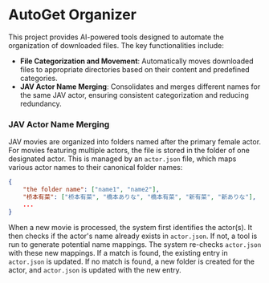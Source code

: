 # AutoGet Organizer

This project provides AI-powered tools designed to automate the organization of downloaded files. The key functionalities include:

- **File Categorization and Movement**: Automatically moves downloaded files to appropriate directories based on their content and predefined categories.
- **JAV Actor Name Merging**: Consolidates and merges different names for the same JAV actor, ensuring consistent categorization and reducing redundancy.

### JAV Actor Name Merging

JAV movies are organized into folders named after the primary female actor. For movies featuring multiple actors, the file is stored in the folder of one designated actor. This is managed by an `actor.json` file, which maps various actor names to their canonical folder names:

```json
{
    "the folder name": ["name1", "name2"],
    "桥本有菜": ["桥本有菜", "橋本ありな", "橋本有菜", "新有菜", "新ありな"],
    ...
}
```

When a new movie is processed, the system first identifies the actor(s). It then checks if the actor's name already exists in `actor.json`. If not, a tool is run to generate potential name mappings. The system re-checks `actor.json` with these new mappings. If a match is found, the existing entry in `actor.json` is updated. If no match is found, a new folder is created for the actor, and `actor.json` is updated with the new entry.
